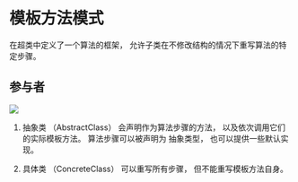 #  模板方法模式

在超类中定义了一个算法的框架， 允许子类在不修改结构的情况下重写算法的特定步骤。

## 参与者

![](https://refactoringguru.cn/images/patterns/diagrams/template-method/structure-indexed-2x.png)

1. 抽象类 （Abstract­Class） 会声明作为算法步骤的方法， 以及依次调用它们的实际模板方法。 算法步骤可以被声明为 抽象类型， 也可以提供一些默认实现。

2. 具体类 （Concrete­Class） 可以重写所有步骤， 但不能重写模板方法自身。
